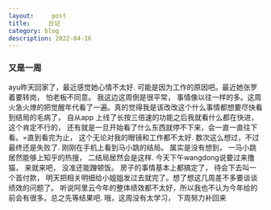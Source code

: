 ```yaml
---
layout:     post
title:     日记
category: blog
description: 2022-04-16
---
```


### 又是一周
  ayu昨天回家了，最近感觉她心情不太好. 可能是因为工作的原因吧。最近她张罗着要转岗， 怕老板不同意。 我这边这周倒是很平常， 事情像以往一样的多。这周火急火燎的把觉醒年代看了一遍。真的觉得我是该改改这个什么事情都想要尽快看到结局的毛病了， 自从app 上线了长按三倍速的功能之后我就看什么都在快进，这个肯定不行的， 还有就是一旦开始看了什么东西就停不下来，会一直一直往下看。=直到看完为止， 这个无论对我的眼镜和工作都不太好. 数次这么想过，不过最终还是失败了. 刚刚在手机上看到马小跳的结局。 属实是没有想到， 一马小跳居然能够上知乎的热搜， 二结局居然会是这样. 今天下午wangdong说要过来撸猫， 来就来吧， 没准还能蹭顿饭。 房子的事情基本上都搞定了， 待会下去叫一个首付款， 明天把相关明细给小姐姐发过去就完了。想了想这几周差不多要谈谈绩效的问题了。 听说阿里云今年的整体绩效都不太好，所以我也不认为今年给的前会有很多。总之先等结果吧. 哦，这周没有太学习， 下周努力补回来
